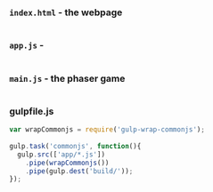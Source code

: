 

### `index.html` - the webpage
```html
```

### `app.js` - 
```javascript
```


### `main.js` - the phaser game
```javascript
```

### gulpfile.js
```javascript
var wrapCommonjs = require('gulp-wrap-commonjs');
 
gulp.task('commonjs', function(){
  gulp.src(['app/*.js'])
    .pipe(wrapCommonjs())
    .pipe(gulp.dest('build/'));
});
```


